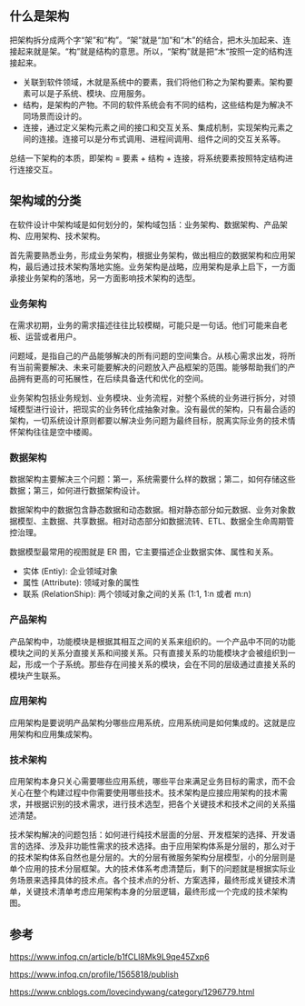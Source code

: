 ## 什么是架构
把架构拆分成两个字“架”和“构”。“架”就是“加”和“木”的结合，把木头加起来、连接起来就是架。“构”就是结构的意思。所以，“架构”就是把“木“按照一定的结构连接起来。

- 关联到软件领域，木就是系统中的要素，我们将他们称之为架构要素。架构要素可以是子系统、模块、应用服务。
- 结构，是架构的产物。不同的软件系统会有不同的结构，这些结构是为解决不同场景而设计的。
- 连接，通过定义架构元素之间的接口和交互关系、集成机制，实现架构元素之间的连接。连接可以是分布式调用、进程间调用、组件之间的交互关系等。

总结一下架构的本质，即架构 = 要素 + 结构 + 连接，将系统要素按照特定结构进行连接交互。

## 架构域的分类

在软件设计中架构域是如何划分的，架构域包括：业务架构、数据架构、产品架构、应用架构、技术架构。

首先需要熟悉业务，形成业务架构，根据业务架构，做出相应的数据架构和应用架构，最后通过技术架构落地实施。业务架构是战略，应用架构是承上启下，一方面承接业务架构的落地，另一方面影响技术架构的选型。

### 业务架构

在需求初期，业务的需求描述往往比较模糊，可能只是一句话。他们可能来自老板、运营或者用户。

问题域，是指自己的产品能够解决的所有问题的空间集合。从核心需求出发，将所有当前需要解决、未来可能要解决的问题放入产品框架的范围。能够帮助我们的产品拥有更高的可拓展性，在后续具备迭代和优化的空间。

业务架构包括业务规划、业务模块、业务流程，对整个系统的业务进行拆分，对领域模型进行设计，把现实的业务转化成抽象对象。没有最优的架构，只有最合适的架构，一切系统设计原则都要以解决业务问题为最终目标，脱离实际业务的技术情怀架构往往是空中楼阁。

### 数据架构
数据架构主要解决三个问题：第一，系统需要什么样的数据；第二，如何存储这些数据；第三，如何进行数据架构设计。

数据架构中的数据包含静态数据和动态数据。相对静态部分如元数据、业务对象数据模型、主数据、共享数据。相对动态部分如数据流转、ETL、数据全生命周期管控治理。

数据模型最常用的视图就是 ER 图，它主要描述企业数据实体、属性和关系。

- 实体 (Entiy): 企业领域对象
- 属性 (Attribute): 领域对象的属性
- 联系 (RelationShip): 两个领域对象之间的关系 (1:1, 1:n 或者 m:n)

### 产品架构

产品架构中，功能模块是根据其相互之间的关系来组织的。一个产品中不同的功能模块之间的关系分直接关系和间接关系。只有直接关系的功能模块才会被组织到一起，形成一个子系统。那些存在间接关系的模块，会在不同的层级通过直接关系的模块产生联系。

### 应用架构
应用架构是要说明产品架构分哪些应用系统，应用系统间是如何集成的。这就是应用架构和应用集成架构。

### 技术架构

应用架构本身只关心需要哪些应用系统，哪些平台来满足业务目标的需求，而不会关心在整个构建过程中你需要使用哪些技术。技术架构是应接应用架构的技术需求，并根据识别的技术需求，进行技术选型，把各个关键技术和技术之间的关系描述清楚。

技术架构解决的问题包括：如何进行纯技术层面的分层、开发框架的选择、开发语言的选择、涉及非功能性需求的技术选择。由于应用架构体系是分层的，那么对于的技术架构体系自然也是分层的。大的分层有微服务架构分层模型，小的分层则是单个应用的技术分层框架。大的技术体系考虑清楚后，剩下的问题就是根据实际业务场景来选择具体的技术点。各个技术点的分析、方案选择，最终形成关键技术清单，关键技术清单考虑应用架构本身的分层逻辑，最终形成一个完成的技术架构图。

## 参考
https://www.infoq.cn/article/b1fCLl8Mk9L9qe45Zxp6

https://www.infoq.cn/profile/1565818/publish





https://www.cnblogs.com/lovecindywang/category/1296779.html